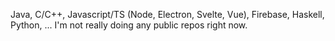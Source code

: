 Java, C/C++, Javascript/TS (Node, Electron, Svelte, Vue), Firebase, Haskell, Python, ...
I'm not really doing any public repos right now.
